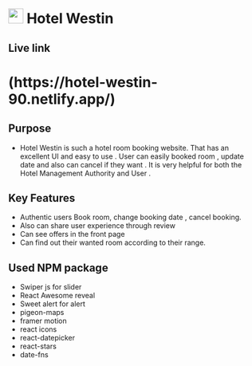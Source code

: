 

# <img src="https://cdn.freebiesupply.com/logos/large/2x/westin-1-logo-png-transparent.png" width="30px" height></img> Hotel Westin


## Live link
<h1>(https://hotel-westin-90.netlify.app/)</h1>


## Purpose
- Hotel Westin is such a hotel room booking website. That has an excellent UI and easy to use . User can easily booked room , update date and also can cancel if they want . It is very helpful for both the Hotel Management Authority and User .  

## Key Features
- Authentic users Book room, change booking date , cancel booking. 
- Also can share user experience through review
- Can see offers in the front page
- Can find out their wanted room according to their range.

## Used NPM package
   
   - Swiper js for slider
   - React Awesome reveal 
   - Sweet alert for alert
   - pigeon-maps
   - framer motion
   - react icons
   - react-datepicker
   - react-stars
   - date-fns
  
  
